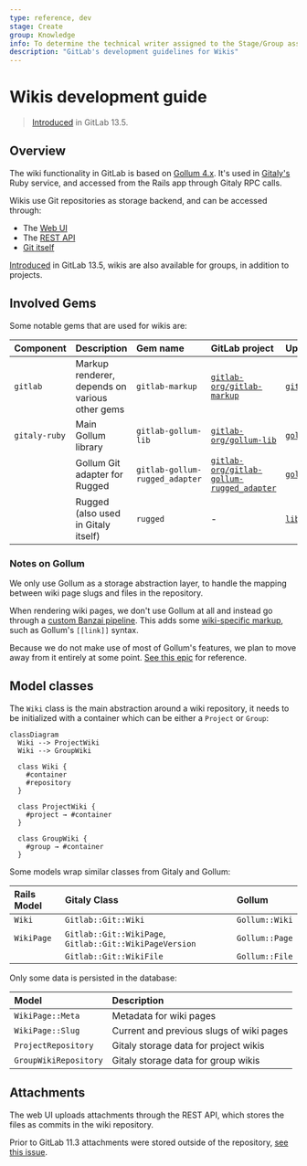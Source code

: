 ```yaml
---
type: reference, dev
stage: Create
group: Knowledge
info: To determine the technical writer assigned to the Stage/Group associated with this page, see https://about.gitlab.com/handbook/engineering/ux/technical-writing/#assignments
description: "GitLab's development guidelines for Wikis"
---
```


# Wikis development guide

> [Introduced](https://gitlab.com/gitlab-org/gitlab/-/issues/227027) in GitLab 13.5.

## Overview

The wiki functionality in GitLab is based on [Gollum 4.x](https://github.com/gollum/gollum/).
It's used in [Gitaly's](gitaly.md) Ruby service, and accessed from the Rails app through Gitaly RPC calls.

Wikis use Git repositories as storage backend, and can be accessed through:

- The [Web UI](../user/project/wiki/index.md)
- The [REST API](../api/wikis.md)
- [Git itself](../user/project/wiki/#adding-and-editing-wiki-pages-locally)

[Introduced](https://gitlab.com/groups/gitlab-org/-/epics/2214) in GitLab 13.5, wikis are also available
for groups, in addition to projects.

## Involved Gems

Some notable gems that are used for wikis are:

| Component     | Description                                    | Gem name                       | GitLab project                                                                                          | Upstream project                                                    |
|:--------------|:-----------------------------------------------|:-------------------------------|:--------------------------------------------------------------------------------------------------------|:--------------------------------------------------------------------|
| `gitlab`      | Markup renderer, depends on various other gems | `gitlab-markup`                | [`gitlab-org/gitlab-markup`](https://gitlab.com/gitlab-org/gitlab-markup)                               | [`github/markup`](https://github.com/github/markup)                 |
| `gitaly-ruby` | Main Gollum library                            | `gitlab-gollum-lib`            | [`gitlab-org/gollum-lib`](https://gitlab.com/gitlab-org/gollum-lib)                                     | [`gollum/gollum-lib`](https://github.com/gollum/gollum-lib)         |
|               | Gollum Git adapter for Rugged                  | `gitlab-gollum-rugged_adapter` | [`gitlab-org/gitlab-gollum-rugged_adapter`](https://gitlab.com/gitlab-org/gitlab-gollum-rugged_adapter) | [`gollum/rugged_adapter`](https://github.com/gollum/rugged_adapter) |
|               | Rugged (also used in Gitaly itself)            | `rugged`                       | -                                                                                                       | [`libgit2/rugged`](https://github.com/libgit2/rugged)               |

### Notes on Gollum

We only use Gollum as a storage abstraction layer, to handle the mapping between wiki page slugs and files in the repository.

When rendering wiki pages, we don't use Gollum at all and instead go through a
[custom Banzai pipeline](https://gitlab.com/gitlab-org/gitlab/blob/master/lib/banzai/pipeline/wiki_pipeline.rb).
This adds some [wiki-specific markup](../user/markdown.md#wiki-specific-markdown), such as Gollum's `[[link]]` syntax.

Because we do not make use of most of Gollum's features, we plan to move away from it entirely at some point.
[See this epic](https://gitlab.com/groups/gitlab-org/-/epics/2381) for reference.

## Model classes

The `Wiki` class is the main abstraction around a wiki repository, it needs to be initialized
with a container which can be either a `Project` or `Group`:

```mermaid
classDiagram
  Wiki --> ProjectWiki
  Wiki --> GroupWiki

  class Wiki {
    #container
    #repository
  }

  class ProjectWiki {
    #project → #container
  }

  class GroupWiki {
    #group → #container
  }
```

Some models wrap similar classes from Gitaly and Gollum:

| Rails Model | Gitaly Class                                            | Gollum         |
|:------------|:--------------------------------------------------------|:---------------|
| `Wiki`      | `Gitlab::Git::Wiki`                                     | `Gollum::Wiki` |
| `WikiPage`  | `Gitlab::Git::WikiPage`, `Gitlab::Git::WikiPageVersion` | `Gollum::Page` |
|             | `Gitlab::Git::WikiFile`                                 | `Gollum::File` |

Only some data is persisted in the database:

| Model                 | Description                              |
|:----------------------|:-----------------------------------------|
| `WikiPage::Meta`      | Metadata for wiki pages                  |
| `WikiPage::Slug`      | Current and previous slugs of wiki pages |
| `ProjectRepository`   | Gitaly storage data for project wikis    |
| `GroupWikiRepository` | Gitaly storage data for group wikis      |

## Attachments

The web UI uploads attachments through the REST API, which stores the files as commits in the wiki repository.

Prior to GitLab 11.3 attachments were stored outside of the repository, [see this issue](https://gitlab.com/gitlab-org/gitlab-foss/-/issues/33475).
